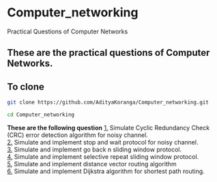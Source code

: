 
# Computer_networking
Practical Questions of Computer Networks

## These are the practical questions of Computer Networks.

## To clone
```bash
git clone https://github.com/AdityaKoranga/Computer_networking.git
```

```bash
cd Computer_networking
```
**These are the following question**
[1.](https://github.com/AdityaKoranga/Computer_networking/blob/main/Q.CircularRedudancyCheck.cpp) Simulate Cyclic Redundancy Check (CRC) error detection algorithm for noisy channel.
<br>
[2.](https://github.com/AdityaKoranga/Computer_networking/blob/main/Q.StopAndWaitSimulation.cpp) Simulate and implement stop and wait protocol for noisy channel.
<br>
[3.](https://github.com/AdityaKoranga/Computer_networking/blob/main/Q.GoBackNSimulation.cpp) Simulate and implement go back n sliding window protocol.
<br>
[4.](https://github.com/AdityaKoranga/Computer_networking/blob/main/Q.SelectiveRepeatSimulation.cpp) Simulate and implement selective repeat sliding window protocol.
<br>
[5.](https://github.com/AdityaKoranga/Computer_networking/blob/main/Q.DistanceVectorRouting.cpp) Simulate and implement distance vector routing algorithm
<br>
[6.](https://github.com/AdityaKoranga/Computer_networking/blob/main/Q.Dijkstra.cpp) Simulate and implement Dijkstra algorithm for shortest path routing.
